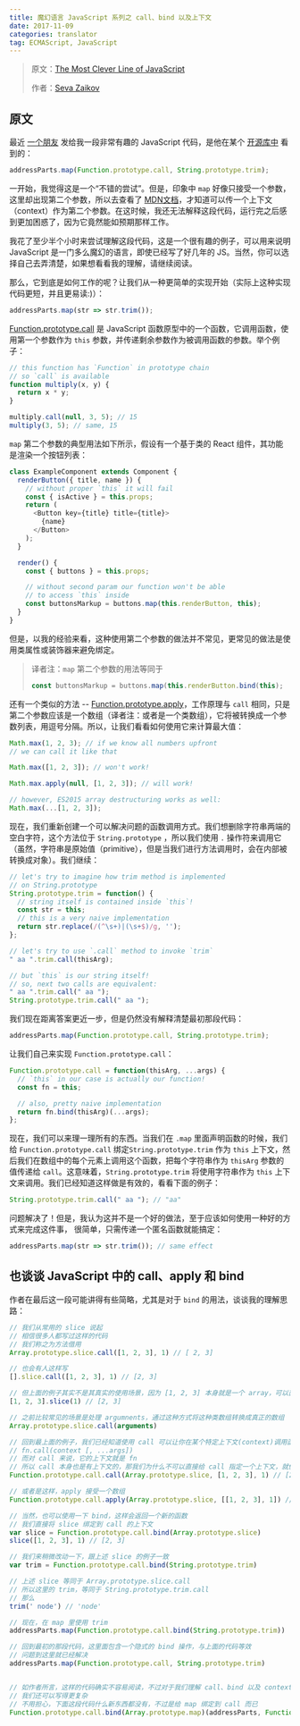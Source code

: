 ```yaml
---
title: 魔幻语言 JavaScript 系列之 call、bind 以及上下文
date: 2017-11-09
categories: translator
tag: ECMAScript, JavaScript
---
```


> 原文：[The Most Clever Line of JavaScript](http://blog.bloomca.me/2017/11/08/the-most-clever-line-of-javascript.html)
>
> 作者：[Seva Zaikov](https://twitter.com/blooomca)

## 原文

最近 [一个朋友](https://twitter.com/vedroarbuzov) 发给我一段非常有趣的 JavaScript 代码，是他在某个 [开源库中](https://github.com/pelias/openstreetmap/blob/313f208ea323232919e42bf88871d8e19ddacec3/stream/address_extractor.js#L54) 看到的：

```javascript
addressParts.map(Function.prototype.call, String.prototype.trim);
```

一开始，我觉得这是一个“不错的尝试”。但是，印象中 `map` 好像只接受一个参数，这里却出现第二个参数，所以去查看了 [MDN文档](https://developer.mozilla.org/en-US/docs/Web/JavaScript/Reference/Global_Objects/Array/map)，才知道可以传一个上下文（context）作为第二个参数。在这时候，我还无法解释这段代码，运行完之后感到更加困惑了，因为它竟然能如预期那样工作。

我花了至少半个小时来尝试理解这段代码，这是一个很有趣的例子，可以用来说明 JavaScript 是一门多么魔幻的语言，即使已经写了好几年的 JS。当然，你可以选择自己去弄清楚，如果想看看我的理解，请继续阅读。

那么，它到底是如何工作的呢？让我们从一种更简单的实现开始（实际上这种实现代码更短，并且更易读:)）：

```javascript
addressParts.map(str => str.trim());
```

[Function.prototype.call](https://developer.mozilla.org/en-US/docs/Web/JavaScript/Reference/Global_Objects/Function/call) 是 JavaScript 函数原型中的一个函数，它调用函数，使用第一个参数作为 `this` 参数，并传递剩余参数作为被调用函数的参数。举个例子：

```javascript
// this function has `Function` in prototype chain
// so `call` is available
function multiply(x, y) {
  return x * y;
}

multiply.call(null, 3, 5); // 15
multiply(3, 5); // same, 15
```

`map` 第二个参数的典型用法如下所示，假设有一个基于类的 React 组件，其功能是渲染一个按钮列表：

```javascript
class ExampleComponent extends Component {
  renderButton({ title, name }) {
    // without proper `this` it will fail
    const { isActive } = this.props;
    return (
      <Button key={title} title={title}>
        {name}
      </Button>
    );
  }

  render() {
    const { buttons } = this.props;

    // without second param our function won't be able
    // to access `this` inside
    const buttonsMarkup = buttons.map(this.renderButton, this);
  }
}
```

但是，以我的经验来看，这种使用第二个参数的做法并不常见，更常见的做法是使用类属性或装饰器来避免绑定。

> 译者注：`map` 第二个参数的用法等同于
> ```javascript
> const buttonsMarkup = buttons.map(this.renderButton.bind(this);
> ```

还有一个类似的方法 -- [Function.prototype.apply](https://developer.mozilla.org/en-US/docs/Web/JavaScript/Reference/Global_Objects/Function/apply)，工作原理与 `call` 相同，只是第二个参数应该是一个数组（译者注：或者是一个类数组），它将被转换成一个参数列表，用逗号分隔。所以，让我们看看如何使用它来计算最大值：

```javascript
Math.max(1, 2, 3); // if we know all numbers upfront
// we can call it like that

Math.max([1, 2, 3]); // won't work!

Math.max.apply(null, [1, 2, 3]); // will work!

// however, ES2015 array destructuring works as well:
Math.max(...[1, 2, 3]);
```

现在，我们重新创建一个可以解决问题的函数调用方式。我们想删除字符串两端的空白字符，这个方法位于 `String.prototype` ，所以我们使用 `.` 操作符来调用它（虽然，字符串是原始值（primitive），但是当我们进行方法调用时，会在内部被转换成对象）。我们继续：

```javascript
// let's try to imagine how trim method is implemented
// on String.prototype
String.prototype.trim = function() {
  // string itself is contained inside `this`!
  const str = this;
  // this is a very naive implementation
  return str.replace(/(^\s+)|(\s+$)/g, '');
};

// let's try to use `.call` method to invoke `trim`
" aa ".trim.call(thisArg);

// but `this` is our string itself!
// so, next two calls are equivalent:
" aa ".trim.call(" aa ");
String.prototype.trim.call(" aa ");
```

我们现在距离答案更近一步，但是仍然没有解释清楚最初那段代码：

```javascript
addressParts.map(Function.prototype.call, String.prototype.trim);
```

让我们自己来实现 `Function.prototype.call`：

```javascript
Function.prototype.call = function(thisArg, ...args) {
  // `this` in our case is actually our function!
  const fn = this;

  // also, pretty naive implementation
  return fn.bind(thisArg)(...args);
};
```

现在，我们可以来理一理所有的东西。当我们在 `.map` 里面声明函数的时候，我们给 `Function.prototype.call` 绑定`String.prototype.trim` 作为 `this` 上下文，然后我们在数组中的每个元素上调用这个函数，把每个字符串作为 `thisArg` 参数的值传递给 `call`。这意味着，`String.prototype.trim` 将使用字符串作为 `this` 上下文来调用。我们已经知道这样做是有效的，看看下面的例子：

```javascript
String.prototype.trim.call(" aa "); // "aa"
```

问题解决了！但是，我认为这并不是一个好的做法，至于应该如何使用一种好的方式来完成这件事， 很简单，只需传递一个匿名函数就能搞定：

```javascript
addressParts.map(str => str.trim()); // same effect
```

## 也谈谈 JavaScript 中的 call、apply 和 bind

作者在最后这一段可能讲得有些简略，尤其是对于 `bind` 的用法，谈谈我的理解思路：

```javascript
// 我们从常用的 slice 说起
// 相信很多人都写过这样的代码
// 我们称之为方法借用
Array.prototype.slice.call([1, 2, 3], 1) // [ 2, 3]

// 也会有人这样写
[].slice.call([1, 2, 3], 1) // [2, 3]

// 但上面的例子其实不是其真实的使用场景，因为 [1, 2, 3] 本身就是一个 array，可以直接调用 slice
[1, 2, 3].slice(1) // [2, 3]

// 之前比较常见的场景是处理 argumnents，通过这种方式将这种类数组转换成真正的数组
Array.prototype.slice.call(arguments)

// 回到最上面的例子，我们已经知道使用 call 可以让你在某个特定上下文(context)调用函数(fn)
// fn.call(context [, ...args])
// 而对 call 来说，它的上下文就是 fn
// 所以 call 本身也是有上下文的，那我们为什么不可以直接给 call 指定一个上下文，就像这样：
Function.prototype.call.call(Array.prototype.slice, [1, 2, 3], 1) // [2, 3]

// 或者是这样，apply 接受一个数组
Function.prototype.call.apply(Array.prototype.slice, [[1, 2, 3], 1]) // [2, 3]

// 当然，也可以使用一下 bind，这样会返回一个新的函数
// 我们直接将 slice 绑定到 call 的上下文
var slice = Function.prototype.call.bind(Array.prototype.slice)
slice([1, 2, 3], 1) // [2, 3]

// 我们来稍微改动一下，跟上述 slice 的例子一致
var trim = Function.prototype.call.bind(String.prototype.trim)

// 上述 slice 等同于 Array.prototype.slice.call
// 所以这里的 trim，等同于 String.prototype.trim.call
// 那么
trim(' node') // 'node'

// 现在，在 map 里使用 trim
addressParts.map(Function.prototype.call.bind(String.prototype.trim))

// 回到最初的那段代码，这里面包含一个隐式的 bind 操作，与上面的代码等效
// 问题到这里就已经解决
addressParts.map(Function.prototype.call, String.prototype.trim)


// 如作者所言，这样的代码确实不容易阅读，不过对于我们理解 call、bind 以及 context 的概念仍是个很好的例子
// 我们还可以写得更复杂
// 不用担心，下面这段代码什么新东西都没有，不过是给 map 绑定到 call 而已
Function.prototype.call.bind(Array.prototype.map)(addressParts, Function.prototype.call, String.prototype.trim)
```
